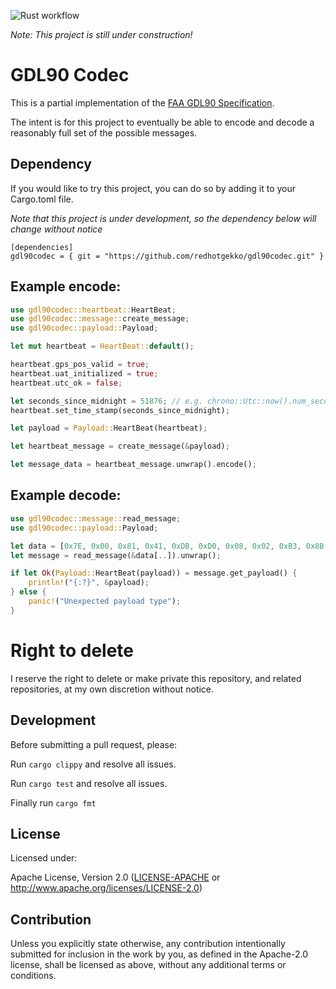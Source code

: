 ![Rust workflow](https://github.com/redhotgekko/gdl90codec/actions/workflows/rust.yml/badge.svg)

*Note: This project is still under construction!*

# GDL90 Codec

This is a partial implementation of the [FAA GDL90 Specification](https://www.faa.gov/sites/faa.gov/files/air_traffic/technology/adsb/archival/GDL90_Public_ICD_RevA.PDF).

The intent is for this project to eventually be able to encode and decode a reasonably full set of the possible messages.

## Dependency

If you would like to try this project, you can do so by adding it to your Cargo.toml file.

_Note that this project is under development, so the dependency below will change without notice_

```
[dependencies]
gdl90codec = { git = "https://github.com/redhotgekko/gdl90codec.git" }
```

## Example encode:
```rust
use gdl90codec::heartbeat::HeartBeat;
use gdl90codec::message::create_message;
use gdl90codec::payload::Payload;

let mut heartbeat = HeartBeat::default();

heartbeat.gps_pos_valid = true;
heartbeat.uat_initialized = true;
heartbeat.utc_ok = false;

let seconds_since_midnight = 51876; // e.g. chrono::Utc::now().num_seconds_from_midnight();
heartbeat.set_time_stamp(seconds_since_midnight);

let payload = Payload::HeartBeat(heartbeat);

let heartbeat_message = create_message(&payload);

let message_data = heartbeat_message.unwrap().encode();
```
## Example decode:
```rust
use gdl90codec::message::read_message;
use gdl90codec::payload::Payload;

let data = [0x7E, 0x00, 0x81, 0x41, 0xDB, 0xD0, 0x08, 0x02, 0xB3, 0x8B, 0x7E];
let message = read_message(&data[..]).unwrap();

if let Ok(Payload::HeartBeat(payload)) = message.get_payload() {
    println!("{:?}", &payload);
} else {
    panic!("Unexpected payload type");
}
```

# Right to delete

I reserve the right to delete or make private this repository, and related repositories, at my own discretion without notice.

## Development

Before submitting a pull request, please:

Run ```cargo clippy``` and resolve all issues.

Run ```cargo test``` and resolve all issues.

Finally run ```cargo fmt```

## License

Licensed under:

Apache License, Version 2.0 ([LICENSE-APACHE](LICENSE-APACHE) or http://www.apache.org/licenses/LICENSE-2.0)

## Contribution

Unless you explicitly state otherwise, any contribution intentionally submitted
for inclusion in the work by you, as defined in the Apache-2.0 license, shall be
licensed as above, without any additional terms or conditions.
